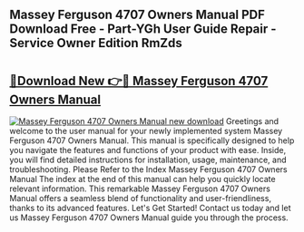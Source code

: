 ## Massey Ferguson 4707 Owners Manual PDF Download Free - Part-YGh User Guide Repair - Service Owner Edition RmZds

# <h2><a href="http://bc86899.oget.top/?id=Massey+Ferguson+4707+Owners+Manual">🔗Download New 👉🔴 Massey Ferguson 4707 Owners Manual</a></h2>

[![Massey Ferguson 4707 Owners Manual new download](https://i.imgur.com/5g1atiW.png)](http://bc86899.oget.top/?id=Massey+Ferguson+4707+Owners+Manual)
Greetings and welcome to the user manual for your newly implemented system Massey Ferguson 4707 Owners Manual. This manual is specifically designed to help you navigate the features and functions of your product with ease. Inside, you will find detailed instructions for installation, usage, maintenance, and troubleshooting. Please Refer to the Index Massey Ferguson 4707 Owners Manual The index at the end of this manual can help you quickly locate relevant information. This remarkable Massey Ferguson 4707 Owners Manual offers a seamless blend of functionality and user-friendliness, thanks to its advanced features. Let's Get Started! Contact us today and let us Massey Ferguson 4707 Owners Manual guide you through the process.
